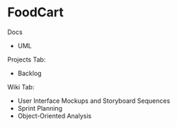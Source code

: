# FoodCart

Docs
- UML

Projects Tab:
- Backlog

Wiki Tab:
- User Interface Mockups and Storyboard Sequences
- Sprint Planning
- Object-Oriented Analysis
